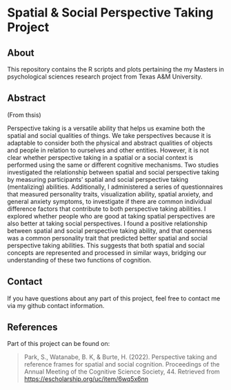 # Spatial & Social Perspective Taking Project

## About
This repository contains the R scripts and plots pertaining the my Masters in psychological sciences research project from Texas A&M University.

## Abstract
(From thsis)

Perspective taking is a versatile ability that helps us examine both 
the spatial and social qualities of things. We take perspectives because it is 
adaptable to consider both the physical and abstract qualities of objects and 
people in relation to ourselves and other entities. However, it is not clear 
whether perspective taking in a spatial or a social context is performed using 
the same or different cognitive mechanisms. Two studies investigated the 
relationship between spatial and social perspective taking by measuring 
participants’ spatial and social perspective taking (mentalizing) abilities. 
Additionally, I administered a series of questionnaires that measured 
personality traits, visualization ability, spatial anxiety, and general anxiety 
symptoms, to investigate if there are common individual difference factors that 
contribute to both perspective taking abilities. I explored whether 
people who are good at taking spatial perspectives are also better at taking 
social perspectives. I found a positive relationship between spatial 
and social perspective taking ability, and that openness was a common 
personality trait that predicted better spatial and social perspective taking 
abilities. This suggests that both spatial and social concepts are represented 
and processed in similar ways, bridging our understanding of these two 
functions of cognition.

## Contact
If you have questions about any part of this project, feel free to contact me via my github contact information.

## References
Part of this project can be found on:

>Park, S., Watanabe, B. K, & Burte, H. (2022). Perspective taking and reference frames for spatial and social cognition. Proceedings of the Annual Meeting of the Cognitive Science Society, 44. Retrieved from https://escholarship.org/uc/item/6wq5x6nn